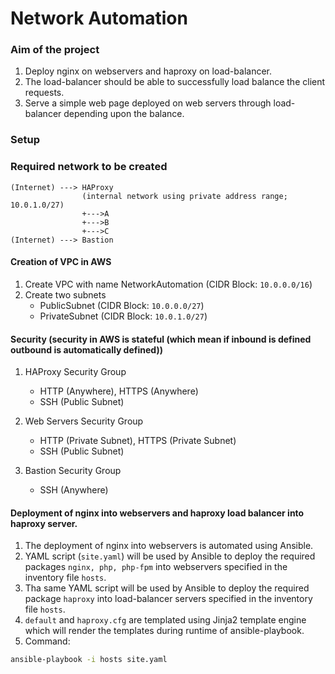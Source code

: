 # Network Automation

### Aim of the project

1. Deploy nginx on webservers and haproxy on load-balancer.
2. The load-balancer should be able to successfully load balance the client requests.
3. Serve a simple web page deployed on web servers through load-balancer depending upon the balance.

### Setup

### Required network to be created

```
(Internet) ---> HAProxy
				(internal network using private address range; 10.0.1.0/27)
				+--->A
				+--->B
				+--->C
(Internet) --->	Bastion
```

#### Creation of VPC in AWS


1. Create VPC with name NetworkAutomation (CIDR Block: `10.0.0.0/16`)
2. Create two subnets
	- PublicSubnet (CIDR Block: `10.0.0.0/27`)
	- PrivateSubnet (CIDR Block: `10.0.1.0/27`)

#### Security (security in AWS is stateful (which mean if inbound is defined outbound is automatically defined))


1. HAProxy Security Group

	- HTTP (Anywhere), HTTPS (Anywhere)
	- SSH (Public Subnet)

2. Web Servers Security Group

	- HTTP (Private Subnet), HTTPS (Private Subnet)
	- SSH (Public Subnet)

3. Bastion Security Group

	- SSH (Anywhere)

#### Deployment of nginx into webservers and haproxy load balancer into haproxy server.

1. The deployment of nginx into webservers is automated using Ansible.
2. YAML script (`site.yaml`) will be used by Ansible to deploy the required packages `nginx, php, php-fpm` into webservers specified in the inventory file `hosts`.
3. Tha same YAML script will be used by Ansible to deploy the required package `haproxy` into load-balancer servers specified in the inventory file `hosts`.
4. `default` and `haproxy.cfg` are templated using Jinja2 template engine which will render the templates during runtime of ansible-playbook.
5. Command:
```bash
ansible-playbook -i hosts site.yaml
```